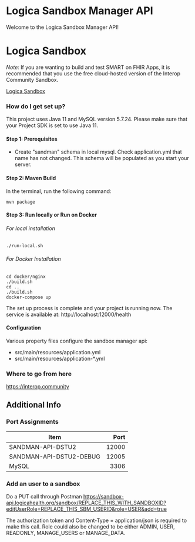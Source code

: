 # Logica Sandbox Manager API

Welcome to the Logica Sandbox Manager API!  

# Logica Sandbox

*Note:* If you are wanting to build and test SMART on FHIR Apps, it is recommended that you use the free cloud-hosted version of the Interop Community Sandbox.

[Logica Sandbox](https://sandbox.logicahealth.org)

### How do I get set up?
This project uses Java 11 and MySQL version 5.7.24. Please make sure that your Project SDK is set to use Java 11.

#### Step 1: Prerequisites
 * Create "sandman" schema in local mysql. Check application.yml that name has not changed.  This schema will be populated as you start your server.

#### Step 2: Maven Build

In the terminal, run the following command:

    mvn package
    
#### Step 3: Run locally or Run on Docker

###### For local installation

    ./run-local.sh

###### For Docker Installation

    cd docker/nginx
    ./build.sh
    cd ..
    ./build.sh
    docker-compose up
    
The set up process is complete and your project is running now. The service is available at: 
    http://localhost:12000/health

#### Configuration ####

Various property files configure the sandbox manager api:

 * src/main/resources/application.yml
 * src/main/resources/application-*.yml
 
### Where to go from here ###
https://interop.community

## Additional Info

### Port Assignments

| Item                    | Port  |
| ----------------------- | -----:|
| SANDMAN-API-DSTU2       | 12000 |
| SANDMAN-API-DSTU2-DEBUG | 12005 |
| MySQL                   |  3306 |

### Add an user to a sandbox

Do a PUT call through Postman
https://sandbox-api.logicahealth.org/sandbox/REPLACE_THIS_WITH_SANDBOXID?editUserRole=REPLACE_THIS_SBM_USERID&role=USER&add=true

The authorization token and Content-Type = application/json is required to make this call.
Role could also be changed to be either ADMIN, USER, READONLY, MANAGE_USERS or MANAGE_DATA.